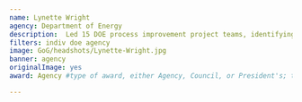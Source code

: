 ```yaml
---
name: Lynette Wright
agency: Department of Energy
description:  Led 15 DOE process improvement project teams, identifying 27 processes and 280 data elements across 23 functional areas and regional offices for improvement. Her work helped the DOE to shift from low value to high value work, resulting in more than $1 million in cost savings.  
filters: indiv doe agency
image: GoG/headshots/Lynette-Wright.jpg
banner: agency
originalImage: yes
award: Agency #type of award, either Agency, Council, or President's; this is case sensitive so make sure to match the options listed exactly. This section generates the format of the card

---
```

